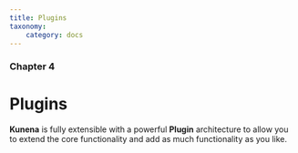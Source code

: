 ```yaml
---
title: Plugins
taxonomy:
    category: docs
---
```


### Chapter 4

# Plugins

**Kunena** is fully extensible with a powerful **Plugin** architecture to allow you to extend the core functionality and add as much functionality as you like.
